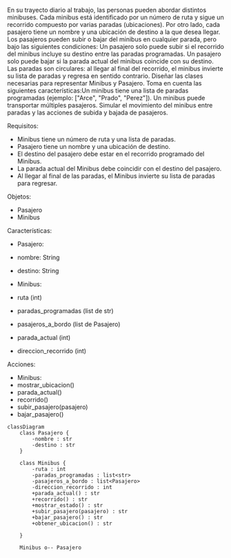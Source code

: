 En su trayecto diario al trabajo, las personas pueden abordar distintos minibuses. Cada minibus está identificado por un número de ruta y sigue un recorrido compuesto por varias paradas (ubicaciones). Por otro lado, cada pasajero tiene un nombre y una ubicación de destino a la que desea llegar.
Los pasajeros pueden subir o bajar del minibus en cualquier parada, pero bajo las siguientes condiciones:
Un pasajero solo puede subir si el recorrido del minibus incluye su destino entre las paradas programadas.
Un pasajero solo puede bajar si la parada actual del minibus coincide con su destino.
Las paradas son circulares: al llegar al final del recorrido, el minibus invierte su lista de paradas y regresa en sentido contrario.
Diseñar las clases necesarias para representar Minibus y Pasajero.
Toma en cuenta las siguientes características:Un minibus tiene una lista de paradas programadas (ejemplo: ["Arce", "Prado", "Perez"]).
Un minibus puede transportar múltiples pasajeros.
Simular el movimiento del minibus entre paradas y las acciones de subida y bajada de pasajeros.

Requisitos:
- Minibus tiene un número de ruta y una lista de paradas.
- Pasajero tiene un nombre y una ubicación de destino.
- El destino del pasajero debe estar en el recorrido programado del Minibus.
- La parada actual del Minibus debe coincidir con el destino del pasajero.
- Al llegar al final de las paradas, el Minibus invierte su lista de paradas para regresar.

Objetos:
- Pasajero
- Minibus

Características:
- Pasajero:
 - nombre: String
 - destino: String

- Minibus:
 - ruta (int)
 - paradas_programadas (list de str)
 - pasajeros_a_bordo (list de Pasajero)
 - parada_actual (int)
 - direccion_recorrido (int)
    
Acciones:
- Minibus:
 - mostrar_ubicacion()
 - parada_actual()
 - recorrido()
 - subir_pasajero(pasajero)
 - bajar_pasajero()
  
```mermaid
classDiagram
    class Pasajero {
        -nombre : str
        -destino : str
    }

    class Minibus {
        -ruta : int
        -paradas_programadas : list<str>
        -pasajeros_a_bordo : list<Pasajero>
        -direccion_recorrido : int
        +parada_actual() : str
        +recorrido() : str
        +mostrar_estado() : str
        +subir_pasajero(pasajero) : str
        +bajar_pasajero() : str
        +obtener_ubicacion() : str
        
    }
    
    Minibus o-- Pasajero 
